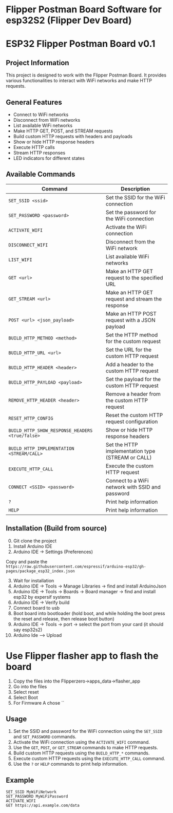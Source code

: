 # Flipper Postman Board Software for esp32S2 (Flipper Dev Board)

# ESP32 Flipper Postman Board v0.1

## Project Information

This project is designed to work with the Flipper Postman Board. It provides various functionalities to interact with WiFi networks and make HTTP requests.

## General Features

- Connect to WiFi networks
- Disconnect from WiFi networks
- List available WiFi networks
- Make HTTP GET, POST, and STREAM requests
- Build custom HTTP requests with headers and payloads
- Show or hide HTTP response headers
- Execute HTTP calls
- Stream HTTP responses
- LED indicators for different states

## Available Commands

| Command                                         | Description                                       |
| ----------------------------------------------- | ------------------------------------------------- |
| `SET_SSID <ssid>`                               | Set the SSID for the WiFi connection              |
| `SET_PASSWORD <password>`                       | Set the password for the WiFi connection          |
| `ACTIVATE_WIFI`                                 | Activate the WiFi connection                      |
| `DISCONNECT_WIFI`                               | Disconnect from the WiFi network                  |
| `LIST_WIFI`                                     | List available WiFi networks                      |
| `GET <url>`                                     | Make an HTTP GET request to the specified URL     |
| `GET_STREAM <url>`                              | Make an HTTP GET request and stream the response  |
| `POST <url> <json_payload>`                     | Make an HTTP POST request with a JSON payload     |
| `BUILD_HTTP_METHOD <method>`                    | Set the HTTP method for the custom request        |
| `BUILD_HTTP_URL <url>`                          | Set the URL for the custom HTTP request           |
| `BUILD_HTTP_HEADER <header>`                    | Add a header to the custom HTTP request           |
| `BUILD_HTTP_PAYLOAD <payload>`                  | Set the payload for the custom HTTP request       |
| `REMOVE_HTTP_HEADER <header>`                   | Remove a header from the custom HTTP request      |
| `RESET_HTTP_CONFIG`                             | Reset the custom HTTP request configuration       |
| `BUILD_HTTP_SHOW_RESPONSE_HEADERS <true/false>` | Show or hide HTTP response headers                |
| `BUILD_HTTP_IMPLEMENTATION <STREAM/CALL>`       | Set the HTTP implementation type (STREAM or CALL) |
| `EXECUTE_HTTP_CALL`                             | Execute the custom HTTP request                   |
| `CONNECT <SSID> <password>`                     | Connect to a WiFi network with SSID and password  |
| `?`                                             | Print help information                            |
| `HELP`                                          | Print help information                            |

## Installation (Build from source)

0. Git clone the project
1. Install Arduino IDE
2. Arduino IDE -> Settings (Preferences)

Copy and paste the `https://raw.githubusercontent.com/espressif/arduino-esp32/gh-pages/package_esp32_index.json`

3. Wait for installation
4. Arduino IDE -> Tools -> Manage Libraries -> find and install ArduinoJson
5. Arduino IDE -> Tools -> Boards -> Board manager -> find and install esp32 by expersif systems
6. Arduino IDE -> Verify build
7. Connect board to usb
8. Boot board into bootloader (hold boot, and while holding the boot press the reset and release, then release boot button)
9. Arduino IDE -> Tools -> port -> select the port from your card (it should say esp32s2)
10. Arduino Ide --> Upload

# Use Flipper flasher app to flash the board

1. Copy the files into the Flipperzero->apps_data->flasher_app
2. Go into the files
3. Select reset
4. Select Boot
5. For Firmware A chose ``

## Usage

1. Set the SSID and password for the WiFi connection using the `SET_SSID` and `SET_PASSWORD` commands.
2. Activate the WiFi connection using the `ACTIVATE_WIFI` command.
3. Use the `GET`, `POST`, or `GET_STREAM` commands to make HTTP requests.
4. Build custom HTTP requests using the `BUILD_HTTP_*` commands.
5. Execute custom HTTP requests using the `EXECUTE_HTTP_CALL` command.
6. Use the `?` or `HELP` commands to print help information.

## Example

```plaintext
SET_SSID MyWiFiNetwork
SET_PASSWORD MyWiFiPassword
ACTIVATE_WIFI
GET https://api.example.com/data
```
